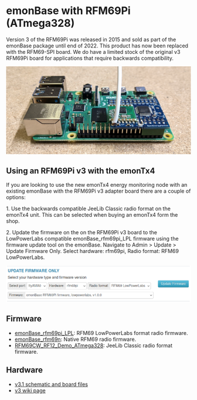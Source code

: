 # emonBase with RFM69Pi (ATmega328)

Version 3 of the RFM69Pi was released in 2015 and sold as part of the emonBase package until end of 2022. This product has now been replaced with the RFM69-SPI board. We do have a limited stock of the original v3 RFM69Pi board for applications that require backwards compatibility.

![emonBase_rfm69_pi.jpg](img/emonBase_rfm69_pi.jpg)

## Using an RFM69Pi v3 with the emonTx4

If you are looking to use the new emonTx4 energy monitoring node with an existing emonBase with the RFM69Pi v3 adapter board there are a couple of options:

1\. Use the backwards compatible JeeLib Classic radio format on the emonTx4 unit. This can be selected when buying an emonTx4 form the shop.

2\. Update the firmware on the on the RFM69Pi v3 board to the LowPowerLabs compatible emonBase_rfm69pi_LPL firmware using the firmware update tool on the emonBase. Navigate to Admin > Update > Update Firmware Only. Select hardware: rfm69pi, Radio format: RFM69 LowPowerLabs.

![firmware_update.png](img/firmware_update.png)

## Firmware

- [emonBase_rfm69pi_LPL](https://github.com/openenergymonitor/emonBase_rfm69pi_LPL): RFM69 LowPowerLabs format radio firmware.
- [emonBase_rfm69n](https://github.com/openenergymonitor/emonBase_rfm69n): Native RFM69 radio firmware.
- [RFM69CW_RF12_Demo_ATmega328](https://github.com/openenergymonitor/RFM2Pi/tree/master/firmware/RFM69CW_RF_Demo_ATmega328/RFM69CW_RF12_Demo_ATmega328): JeeLib Classic radio format firmware.

## Hardware

- [v3.1 schematic and board files](https://github.com/openenergymonitor/RFM2Pi/tree/master/hardware/RFM69Pi_V3.1)
- [v3 wiki page](https://wiki.openenergymonitor.org/index.php?title=RFM69Pi_V3)
